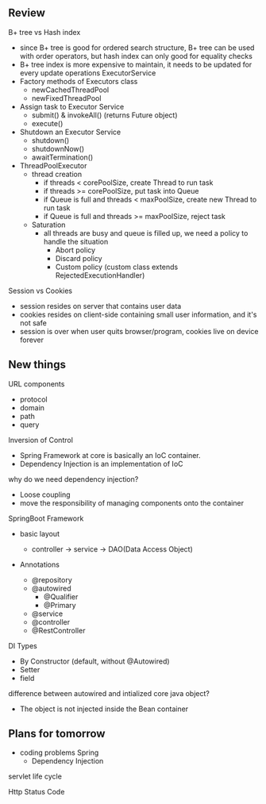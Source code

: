 ## Review
B+ tree vs Hash index
- since B+ tree is good for ordered search structure, B+ tree can be used with order operators, but hash index can only good for equality checks
- B+ tree index is more expensive to maintain, it needs to be updated for every update operations
ExecutorService
- Factory methods of Executors class
    - newCachedThreadPool
    - newFixedThreadPool
- Assign task to Executor Service
    - submit() & invokeAll() (returns Future object)
    - execute()
- Shutdown an Executor Service
    - shutdown()
    - shutdownNow()
    - awaitTermination()
- ThreadPoolExecutor 
    - thread creation
        - if threads < corePoolSize, create Thread to run task
        - if threads >= corePoolSize, put task into Queue
        - if Queue is full and threads < maxPoolSize, create new Thread to run task
        - if Queue is full and threads >= maxPoolSize, reject task
    - Saturation
        - all threads are busy and queue is filled up, we need a policy to handle the situation
            - Abort policy
            - Discard policy
            - Custom policy (custom class extends RejectedExecutionHandler)

Session vs Cookies
- session resides on server that contains user data
- cookies resides on client-side containing small user information, and it's not safe
- session is over when user quits browser/program, cookies live on device forever

## New things

URL components
- protocol
- domain
- path
- query


Inversion of Control
- Spring Framework at core is basically an IoC container.
- Dependency Injection is an implementation of IoC

why do we need dependency injection?
- Loose coupling
- move the responsibility of managing components onto the container

SpringBoot Framework
- basic layout
    - controller -> service -> DAO(Data Access Object)

- Annotations

    - @repository
    - @autowired
        - @Qualifier
        - @Primary
    - @service
    - @controller
    - @RestController


DI Types
- By Constructor (default, without @Autowired)
- Setter
- field

difference between autowired and intialized core java object?
- The object is not injected inside the Bean container

## Plans for tomorrow
- coding problems
Spring
    - Dependency Injection

servlet life cycle

Http Status Code

